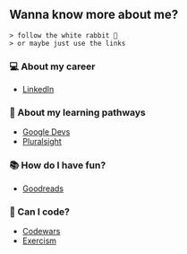 ## Wanna know more about me?
``` 
> follow the white rabbit 🐰
> or maybe just use the links
```

### 💻 About my career
* [LinkedIn](https://www.linkedin.com/in/poacosta77)

### 🌱 About my learning pathways
* [Google Devs](https://g.dev/poacosta)
* [Pluralsight](https://app.pluralsight.com/profile/poacosta)

### 📚 How do I have fun?
* [Goodreads](https://www.goodreads.com/user/show/141287714-pedro-acosta)

### 🧮 Can I code?
* [Codewars](https://www.codewars.com/users/poacosta87)
* [Exercism](https://exercism.org/profiles/poacosta)
